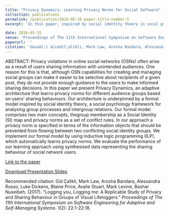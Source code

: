 ```yaml
---
title: "Privacy Dynamics: Learning Privacy Norms for Social Software"
collection: publications
permalink: /publication/2016-05-16-paper-title-number-5
excerpt: 'In this paper, inpsired by social identity theory in socal psychology, we present privacy-aware social software architecture that learns privacy norms for different audience groups based on the sharing behaviours of users.'

date: 2016-05-15
venue: 'Proceedings of The 11th International Symposium on Software Engineering for Adaptive and Self-Managing Systems'
paperurl: ''
citation: 'G&uuml;l &Ccedil;alikli, Mark Law, Arosha Bandara, Alessandra Russo, Luke Dickens, Blaine Price, Avalie Stuart, Mark Levine, Bashar Nuseibeh. (2017). &quot;Logging you, Logging me: A Replicable Study of Privacy and Sharing Behaviour in Groups of Visual Lifeloggers.&quot; <i>Proceedings of The 11th International Symposium on Software Engineering for Adaptive and Self-Managing Systems</i>. 1(2): 22:1-22:18.'
---
```


ABSTRACT:
Privacy violations in online social networks (OSNs) often arise as a result of users sharing information with unintended audiences. One reason for this is that, although OSN capabilities for creating and managing social groups can make it easier to be selective about recipients of a given post, they do not provide enough guidance to the users to make informed sharing decisions. In this paper we present Privacy Dynamics, an adaptive architecture that learns privacy norms for different audience groups based on users’ sharing behaviours. Our architecture is underpinned by a formal model inspired by social identity theory, a social psychology framework for analysing group processes and intergroup relations. Our formal model comprises two main concepts, thegroup membership as a Social Identity (SI) map and privacy norms as a set of conflict rules. In our approach a privacy norm is specified in terms of the information objects that should be prevented from flowing between two conflicting social identity groups. We implement our formal model by using inductive logic programming (ILP), which automatically learns privacy norms. We evaluate the performance of our learning approach using synthesised data representing the sharing behaviour of social network users.

[Link to the paper](http://oro.open.ac.uk/45951/1/PrivacyDynamics_SEAMS2016.pdf)

[Download Presentation Slides](https://gulcalikli.github.io/files/seams16.pdf)


Recommended citation: G&uuml;l &Ccedil;alikli, Mark Law, Arosha Bandara, Alessandra Russo, Luke Dickens, Blaine Price, Avalie Stuart, Mark Levine, Bashar Nuseibeh. (2017). &quot;Logging you, Logging me: A Replicable Study of Privacy and Sharing Behaviour in Groups of Visual Lifeloggers.&quot; <i>Proceedings of The 11th International Symposium on Software Engineering for Adaptive and Self-Managing Systems</i>. 1(2): 22:1-22:18.
